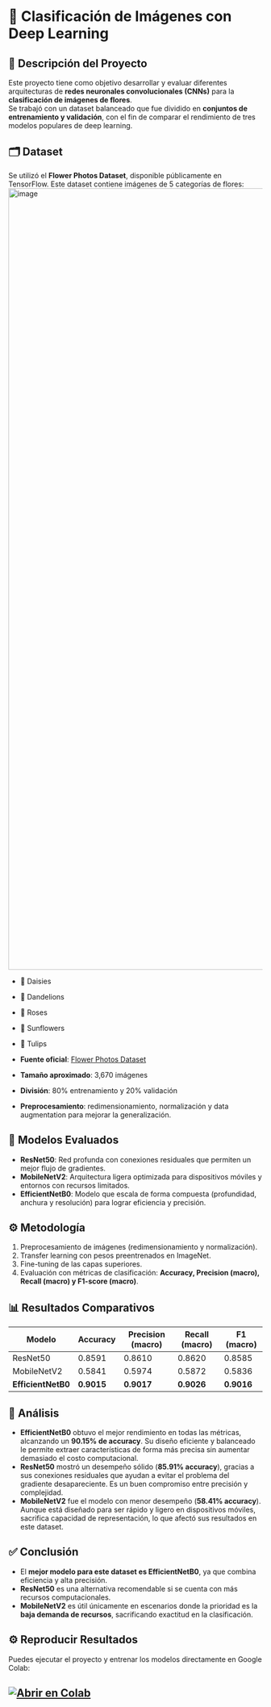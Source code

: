 # 📂 Clasificación de Imágenes con Deep Learning

## 📌 Descripción del Proyecto
Este proyecto tiene como objetivo desarrollar y evaluar diferentes arquitecturas de **redes neuronales convolucionales (CNNs)** para la **clasificación de imágenes de flores**.  
Se trabajó con un dataset balanceado que fue dividido en **conjuntos de entrenamiento y validación**, con el fin de comparar el rendimiento de tres modelos populares de deep learning.

## 🗂️ Dataset
Se utilizó el **Flower Photos Dataset**, disponible públicamente en TensorFlow. Este dataset contiene imágenes de 5 categorías de flores:  
<img width="1550" height="1550" alt="image" src="https://github.com/user-attachments/assets/e08fd39d-49ce-479b-b794-7d5bc733f385" />

- 🌸 Daisies  
- 🌼 Dandelions  
- 🌹 Roses  
- 🌻 Sunflowers  
- 🌷 Tulips  

- **Fuente oficial**: [Flower Photos Dataset](https://storage.googleapis.com/download.tensorflow.org/example_images/flower_photos.tgz)  
- **Tamaño aproximado**: 3,670 imágenes  
- **División**: 80% entrenamiento y 20% validación  
- **Preprocesamiento**: redimensionamiento, normalización y data augmentation para mejorar la generalización.  

## 🧠 Modelos Evaluados
- **ResNet50**: Red profunda con conexiones residuales que permiten un mejor flujo de gradientes.  
- **MobileNetV2**: Arquitectura ligera optimizada para dispositivos móviles y entornos con recursos limitados.  
- **EfficientNetB0**: Modelo que escala de forma compuesta (profundidad, anchura y resolución) para lograr eficiencia y precisión.  

## ⚙️ Metodología
1. Preprocesamiento de imágenes (redimensionamiento y normalización).  
2. Transfer learning con pesos preentrenados en ImageNet.  
3. Fine-tuning de las capas superiores.  
4. Evaluación con métricas de clasificación: **Accuracy, Precision (macro), Recall (macro) y F1-score (macro)**.  

## 📊 Resultados Comparativos

| Modelo        | Accuracy | Precision (macro) | Recall (macro) | F1 (macro) |
|---------------|----------|-------------------|----------------|------------|
| ResNet50      | 0.8591   | 0.8610            | 0.8620         | 0.8585     |
| MobileNetV2   | 0.5841   | 0.5974            | 0.5872         | 0.5836     |
| **EfficientNetB0** | **0.9015** | **0.9017**       | **0.9026**      | **0.9016** |

## 🔎 Análisis
- **EfficientNetB0** obtuvo el mejor rendimiento en todas las métricas, alcanzando un **90.15% de accuracy**. Su diseño eficiente y balanceado le permite extraer características de forma más precisa sin aumentar demasiado el costo computacional.  
- **ResNet50** mostró un desempeño sólido (**85.91% accuracy**), gracias a sus conexiones residuales que ayudan a evitar el problema del gradiente desapareciente. Es un buen compromiso entre precisión y complejidad.  
- **MobileNetV2** fue el modelo con menor desempeño (**58.41% accuracy**). Aunque está diseñado para ser rápido y ligero en dispositivos móviles, sacrifica capacidad de representación, lo que afectó sus resultados en este dataset.  

## ✅ Conclusión
- El **mejor modelo para este dataset es EfficientNetB0**, ya que combina eficiencia y alta precisión.  
- **ResNet50** es una alternativa recomendable si se cuenta con más recursos computacionales.  
- **MobileNetV2** es útil únicamente en escenarios donde la prioridad es la **baja demanda de recursos**, sacrificando exactitud en la clasificación.  

## ⚙️ Reproducir Resultados

Puedes ejecutar el proyecto y entrenar los modelos directamente en Google Colab:  

[![Abrir en Colab](https://colab.research.google.com/assets/colab-badge.svg)](https://colab.research.google.com/drive/1DmxtaDJ5sn83Tm8JoMPBHHO0Dp9IrVnM?usp=sharing)
---
